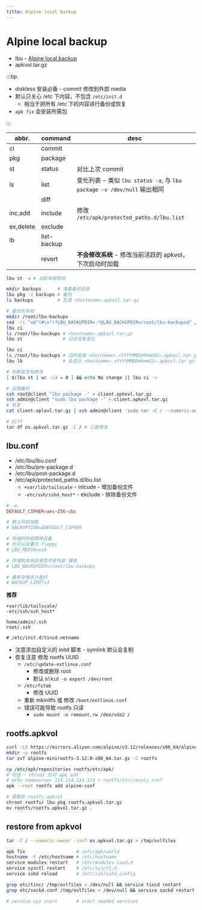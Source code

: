 ```yaml
---
title: Alpine local backup
---
```


# Alpine local backup

- lbu - [Alpine local backup](https://wiki.alpinelinux.org/wiki/Alpine_local_backup)
- apkvol.tar.gz

:::tip

- diskless 安装必备 - commit 修改到外部 media
- 默认只关心 /etc 下内容，不包含 `/etc/init.d`
  - 相当于把所有 /etc 下的内容进行备份或恢复
- `apk fix` 会安装所需包

:::

| abbr.     | command     | desc                                                                    |
| --------- | ----------- | ----------------------------------------------------------------------- |
| ci        | commit      |
| pkg       | package     |
| st        | status      | 对比上次 commit                                                         |
| ls        | list        | 变化列表 - 类似 `lbu status -a`, 与 `lbu package -v /dev/null` 输出相同 |
|           | diff        |
| inc,add   | include     | 修改 `/etc/apk/protected_paths.d/lbu.list`                              |
| ex,delete | exclude     |
| lb        | list-backup |
|           | revert      | **不会修改系统** - 修改当前活跃的 apkvol，下次启动时加载                |

```bash
lbu st -a # 当前系统修改

mkdir backups      # 准备备份目录
lbu pkg -v backups # 备份
ls backups         # 生成 <hostname>.apkovl.tar.gz

# 备份到本地
mkdir /root/lbu-backups
sed -ri "s@^(#\s*)?LBU_BACKUPDIR=.*@LBU_BACKUPDIR=/root/lbu-backups@" /etc/lbu/lbu.conf
lbu ci
ls /root/lbu-backups # <hostname>.apkovl.tar.gz
lbu st               # 已经没有变化

lbu ci
ls /root/lbu-backups # 旧的变成 <hostname>.<YYYYMMDDHHmmSS>.apkovl.tar.gz
lbu lb               # 会显示 <hostname>.<YYYYMMDDHHmmSS>.apkovl.tar.gz

# 判断是否有修改
[ $(lbu st | wc -c) = 0 ] && echo No change || lbu ci -v

# 远程备份
ssh root@client "lbu package -" > client.apkovl.tar.gz
ssh admin@client "sudo lbu package -" > client.apkovl.tar.gz
# 恢复
cat client.aplovl.tar.gz | ssh admin@client 'sudo tar -C / --numeric-owner -zxvf - > /tmp/ovlfiles'

# diff
tar df os.apkvol.tar.gz -C / # 汇报修改
```

## lbu.conf

- /etc/lbu/lbu.conf
- /etc/lbu/pre-package.d
- /etc/lbu/post-package.d
- /etc/apk/protected_paths.d/lbu.list
  - `+var/lib/tailscale` - inlcude - 增加备份文件
  - `-etc/ssh/sshd_host*` - exclude - 排除备份文件

```conf
# -e
DEFAULT_CIPHER=aes-256-cbc

# 默认开启加密
# ENCRYPTION=$DEFAULT_CIPHER

# 存储的外部媒体设备
# 也可以设置为 floppy
# LBU_MEDIA=usb

# 存储到本地目录而不是外部 媒体
# LBU_BACKUPDIR=/root/lbu-backups

# 最多存储多少备份
# BACKUP_LIMIT=3
```

**推荐**

```pre /etc/apk/protected_paths.d/lbu.list
+var/lib/tailscale/
-etc/ssh/ssh_host*

home/admin/.ssh
root/.ssh

# /etc/init.d/tincd.netname
```

- 注意添加自定义的 initd 脚本 - symlink 默认会复制
- 恢复注意 修改 rootfs UUID
  - `/etc/update-extlinux.conf`
    - 修改或删除 root
    - 默认 `blkid -o export /dev/root`
  - `/etc/fstab`
    - 修改 UUID
  - 重新 mkinitfs 或 修改 `/boot/extlinux.conf`
  - 错误可能导致 rootfs 只读
    - `sudo mount -o remount,rw /dev/vda2 /`

## rootfs.apkvol

```bash
curl -LO https://mirrors.aliyun.com/alpine/v3.12/releases/x86_64/alpine-minirootfs-3.12.0-x86_64.tar.gz
mkdir -p rootfs
tar zxf alpine-minirootfs-3.12.0-x86_64.tar.gz -C rootfs

cp /etc/apk/repositories rootfs/etc/apk/
# 可选 - chroot 后可 apk add
# echo nameserver 114.114.114.114 > rootfs/etc/resolv.conf
apk --root rootfs add alpine-conf

# 获取到 rootfs.apkvol
chroot rootfs/ lbu pkg rootfs.apkvol.tar.gz
mv rootfs/rootfs.apkvol.tar.gz .
```

## restore from apkvol

```bash
tar -C / --numeric-owner -zxvf os.apkvol.tar.gz > /tmp/ovlfiles

apk fix                   # /etc/apk/world
hostname -F /etc/hostname # /etc/hostname
service modules restart   # /etc/modules-load.d
service sysctl restart    # /etc/sysctl.d
service sshd reload       # /etc/ssh/sshd_config

grep etc/tinc/ /tmp/ovlfiles > /dev/null && service tincd restart
grep etc/sockd.conf /tmp/ovlfiles > /dev/null && service sockd restart

# service xyz start       # start needed services
```
